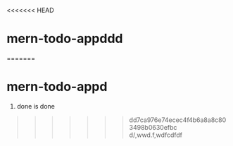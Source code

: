 <<<<<<< HEAD
# mern-todo-appddd
=======
# mern-todo-appd

1. done is done
>>>>>>> dd7ca976e74ecec4f4b6a8a8c803498b0630efbc
d/,wwd.f,wdfcdfdf
